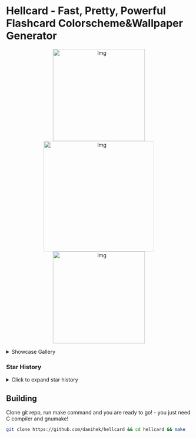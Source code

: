 # Hellcard - Fast, Pretty, Powerful Flashcard Colorscheme&Wallpaper Generator

<p align="center">
    <img src="https://github.com/user-attachments/assets/bb7ff25c-1d2b-4ac5-a863-c9b32725e965" alt="Img" width="250">
    <img src="https://github.com/user-attachments/assets/3c1b52d2-0336-440b-86d0-85eeba2c8870" alt="Img" width="300">
    <img src="https://github.com/user-attachments/assets/227a7d70-cb5f-4a8d-b89e-bed9d8418a45" alt="Img" width="250">
</p>

<details>
  <summary>Showcase Gallery</summary>
    <p align="center">
      <img src="https://github.com/user-attachments/assets/03dd67af-613d-4d76-900e-bfa76ab16ae2" alt="Img" width="250">
      <img src="https://github.com/user-attachments/assets/6a822429-2b14-4e72-bdd5-abbe48aabac3" alt="Img" width="250">
      <img src="https://github.com/user-attachments/assets/248f708e-74c6-4b51-951d-2a97876e0ffe" alt="Img" width="250">
      <img src="https://github.com/user-attachments/assets/6318d36f-054f-40a5-ba4d-1ad16e9e0ee3" alt="Img" width="250">
      <img src="https://github.com/user-attachments/assets/65c9c1e4-b080-4de4-ba42-dda8ac3bd66e" alt="Img" width="250">
      <img src="https://github.com/user-attachments/assets/d1715bad-431a-41d5-88f2-35afc751d4ff" alt="Img" width="250">
      <img src="https://github.com/user-attachments/assets/27eead7f-1a53-44f9-bc77-ae346d0cef7e" alt="Img" width="250">
      <img src="https://github.com/user-attachments/assets/454b7af0-9d42-42ad-9be5-888763d0c27a" alt="Img" width="250">
      <img src="https://github.com/user-attachments/assets/9ca43596-28a2-4980-8975-b3ba43c7295d" alt="Img" width="250">
      <img src="https://github.com/user-attachments/assets/15d223de-f51a-47a8-adba-a42f4a2fad2c" alt="Img" width="250">
      <img src="https://github.com/user-attachments/assets/f838ac57-7481-4d0d-8c53-b6bc92debdd6" alt="Img" width="250">
      <img src="https://github.com/user-attachments/assets/e28c0039-bd42-4d6b-8572-ba43c9e87e7c" alt="Img" width="250">
      <img src="https://github.com/user-attachments/assets/be187b90-3668-4670-9550-084e043d5d3f" alt="Img" width="250">
      <img src="https://github.com/user-attachments/assets/d62d6bf4-f372-4370-848c-ecb6081d9bf5" alt="Img" width="250">
      <img src="https://github.com/user-attachments/assets/ae9a6445-20a9-4a62-b2d6-dc4ce16ae990" alt="Img" width="250">
      <img src="https://github.com/user-attachments/assets/67820a3d-6f86-4778-b10d-5f56f8d38288" alt="Img" width="250">
      <img src="https://github.com/user-attachments/assets/b0bbb664-df97-467a-9711-ae144f73472e" alt="Img" width="250">
      <img src="https://github.com/user-attachments/assets/92e9a4ac-b821-41ee-bd39-b935a7bf770c" alt="Img" width="250">
      <img src="https://github.com/user-attachments/assets/0507087c-3758-4a9e-9c81-e96a35102690" alt="Img" width="250">
      <img src="https://github.com/user-attachments/assets/361a3d27-c057-4ead-b834-25e505303c23" alt="Img" width="250">
      <img src="https://github.com/user-attachments/assets/39befe84-91e2-40e1-bc8a-8b7000865da9" alt="Img" width="250">
      <img src="https://github.com/user-attachments/assets/bc2aadcb-0b2b-44b5-9b1a-7190b559866d" alt="Img" width="250">
      <img src="https://github.com/user-attachments/assets/5e046724-beaf-44b6-9311-04fb96928a86" alt="Img" width="250">
      <img src="https://github.com/user-attachments/assets/11e26d33-09d6-45e0-83bf-6ed2f7999356" alt="Img" width="250">
    </p>
</details>

### Star History

<details>
  <summary>Click to expand star history</summary>
    <p align="right">
      <img
        alt="Star History Chart"
        src="https://api.star-history.com/svg?repos=danihek/hellcard&type=Date&theme=dark"
      >
    </p>
</details>

## Building

Clone git repo, run make command and you are ready to go! - you just need C compiler and gnumake!

```sh
git clone https://github.com/danihek/hellcard && cd hellcard && make
```
